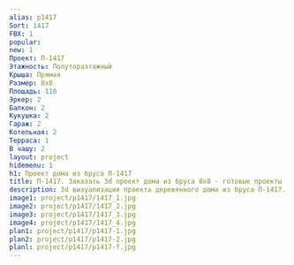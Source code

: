 ```yaml
---
alias: p1417
Sort: 1417
FBX: 1
popular: 
new: 1
Проект: П-1417
Этажность: Полутораэтажный
Крыша: Прямая
Размер: 8х8
Площадь: 110
Эркер: 2
Балкон: 2
Кукушка: 2
Гараж: 2
Котельная: 2
Терраса: 1
В чашу: 2
layout: project
hidemenu: 1
h1: Проект дома из бруса П-1417
title: П-1417. Заказать 3d проект дома из бруса 8х8 - готовые проекты
description: 3d визуализация проекта деревянного дома из бруса П-1417. Площадь 110 м2, размер 8х8. Вы можете внести любые изменения в проект.
image1: project/p1417/1417_1.jpg
image2: project/p1417/1417_2.jpg
image3: project/p1417/1417_3.jpg
image4: project/p1417/1417_4.jpg
plan1: project/p1417/p1417-1.jpg
plan2: project/p1417/p1417-2.jpg
planl: project/p1417/p1417-f.jpg
---
```

